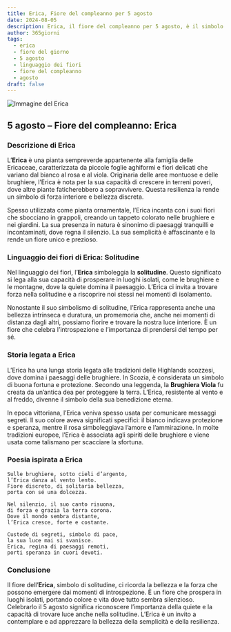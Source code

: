 ```yaml
---
title: Erica, Fiore del compleanno per 5 agosto
date: 2024-08-05
description: Erica, il fiore del compleanno per 5 agosto, è il simbolo di Solitudine. Scopri il suo significato unico, le storie affascinanti e la poesia che celebra la sua bellezza.
author: 365giorni
tags:
  - erica
  - fiore del giorno
  - 5 agosto
  - linguaggio dei fiori
  - fiore del compleanno
  - agosto
draft: false
---
```


![Immagine del Erica](https://cdn.pixabay.com/photo/2016/11/30/05/29/erika-1871921_1280.jpg)

## 5 agosto – Fiore del compleanno: Erica

### Descrizione di Erica

L’**Erica** è una pianta sempreverde appartenente alla famiglia delle Ericaceae, caratterizzata da piccole foglie aghiformi e fiori delicati che variano dal bianco al rosa e al viola. Originaria delle aree montuose e delle brughiere, l’Erica è nota per la sua capacità di crescere in terreni poveri, dove altre piante faticherebbero a sopravvivere. Questa resilienza la rende un simbolo di forza interiore e bellezza discreta.

Spesso utilizzata come pianta ornamentale, l’Erica incanta con i suoi fiori che sbocciano in grappoli, creando un tappeto colorato nelle brughiere e nei giardini. La sua presenza in natura è sinonimo di paesaggi tranquilli e incontaminati, dove regna il silenzio. La sua semplicità è affascinante e la rende un fiore unico e prezioso.

### Linguaggio dei fiori di Erica: Solitudine

Nel linguaggio dei fiori, l’**Erica** simboleggia la **solitudine**. Questo significato si lega alla sua capacità di prosperare in luoghi isolati, come le brughiere e le montagne, dove la quiete domina il paesaggio. L’Erica ci invita a trovare forza nella solitudine e a riscoprire noi stessi nei momenti di isolamento.

Nonostante il suo simbolismo di solitudine, l’Erica rappresenta anche una bellezza intrinseca e duratura, un promemoria che, anche nei momenti di distanza dagli altri, possiamo fiorire e trovare la nostra luce interiore. È un fiore che celebra l’introspezione e l’importanza di prendersi del tempo per sé.

### Storia legata a Erica

L’Erica ha una lunga storia legata alle tradizioni delle Highlands scozzesi, dove domina i paesaggi delle brughiere. In Scozia, è considerata un simbolo di buona fortuna e protezione. Secondo una leggenda, la **Brughiera Viola** fu creata da un’antica dea per proteggere la terra. L’Erica, resistente al vento e al freddo, divenne il simbolo della sua benedizione eterna.

In epoca vittoriana, l’Erica veniva spesso usata per comunicare messaggi segreti. Il suo colore aveva significati specifici: il bianco indicava protezione e speranza, mentre il rosa simboleggiava l’amore e l’ammirazione. In molte tradizioni europee, l’Erica è associata agli spiriti delle brughiere e viene usata come talismano per scacciare la sfortuna.

### Poesia ispirata a Erica

```
Sulle brughiere, sotto cieli d’argento,  
l’Erica danza al vento lento.  
Fiore discreto, di solitaria bellezza,  
porta con sé una dolcezza.

Nel silenzio, il suo canto risuona,  
di forza e grazia la terra corona.  
Dove il mondo sembra distante,  
l’Erica cresce, forte e costante.

Custode di segreti, simbolo di pace,  
la sua luce mai si svanisce.  
Erica, regina di paesaggi remoti,  
porti speranza in cuori devoti.
```

### Conclusione

Il fiore dell’**Erica**, simbolo di solitudine, ci ricorda la bellezza e la forza che possono emergere dai momenti di introspezione. È un fiore che prospera in luoghi isolati, portando colore e vita dove tutto sembra silenzioso. Celebrarlo il 5 agosto significa riconoscere l’importanza della quiete e la capacità di trovare luce anche nella solitudine. L’Erica è un invito a contemplare e ad apprezzare la bellezza della semplicità e della resilienza.